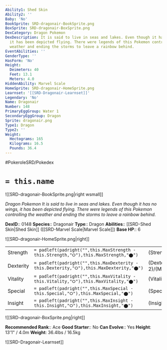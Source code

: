 ```yaml
---
Ability1: Shed Skin
Ability2: ''
Baby: 'No'
BookSprite: SRD-dragonair-BookSprite.png
BoxSprite: SRD-dragonair-BoxSprite.png
DexCategory: Dragon Pokemon
DexDescription: It is said to live in seas and lakes. Even though it has no wings,
  it has been depicted flying. There were legends of this Pokemon controlling the
  weather and ending the storms to leave a rainbow behind.
EventAbilities: ''
GenderType: ''
HasForm: 'No'
Height:
  Deimeters: 40
  Feet: 13.1
  Meters: 4.0
HiddenAbility: Marvel Scale
HomeSprite: SRD-dragonair-HomeSprite.png
Learnset: '[[SRD-Dragonair-Learnset]]'
Legendary: 'No'
Name: Dragonair
Number: 148
PrimaryEggGroup: Water 1
SecondaryEggGroup: Dragon
Sprite: dragonair.png
Type1: Dragon
Type2: ''
Weight:
  Hectograms: 165
  Kilograms: 16.5
  Pounds: 36.4
---
```


#PokeroleSRD/Pokedex

# `= this.name`

![[SRD-dragonair-BookSprite.png|right wsmall]]

*Dragon Pokemon*
*It is said to live in seas and lakes. Even though it has no wings, it has been depicted flying. There were legends of this Pokemon controlling the weather and ending the storms to leave a rainbow behind.*

**DexID**:: 0148
**Species**:: Dragonair
**Type**:: Dragon
**Abilities**:: [[SRD-Shed Skin|Shed Skin]] ([[SRD-Marvel Scale|Marvel Scale]])
**Base HP**:: 6

![[SRD-dragonair-HomeSprite.png|right]]

|           |                                                                                        |                                          |
| --------- | -------------------------------------------------------------------------------------- | ---------------------------------------- |
| Strength  | `= padleft(padright("",this.MaxStrength - this.Strength,"⭘"),this.MaxStrength,"⬤")`    | (Strength::2)/(MaxStrength::5)   |
| Dexterity | `= padleft(padright("",this.MaxDexterity - this.Dexterity,"⭘"),this.MaxDexterity,"⬤")` | (Dexterity:: 2)/(MaxDexterity::5) |
| Vitality  | `= padleft(padright("",this.MaxVitality - this.Vitality,"⭘"),this.MaxVitality,"⬤")`    | (Vitality::2)/(MaxVitality::4)   |
| Special   | `= padleft(padright("",this.MaxSpecial - this.Special,"⭘"),this.MaxSpecial,"⬤")`       | (Special::2)/(MaxSpecial::5)     |
| Insight   | `= padleft(padright("",this.MaxInsight - this.Insight,"⭘"),this.MaxInsight,"⬤")`       | (Insight::2)/(MaxInsight::5)     |

![[SRD-dragonair-BoxSprite.png|right]]

**Recommended Rank**:: Ace
**Good Starter**:: No
**Can Evolve**:: Yes
**Height**: 13'1" / 4.0m
**Weight**: 36.4lbs / 16.5kg

![[SRD-Dragonair-Learnset]]